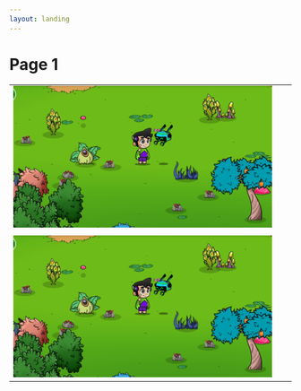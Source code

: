 ```yaml
---
layout: landing
---
```


# Page 1

|                                                                  |   |   |
| ---------------------------------------------------------------- | - | - |
| ![](<.gitbook/assets/Captura de pantalla 2022-10-18 112614.png>) |   |   |
|                                                                  |   |   |
| ![](<.gitbook/assets/Captura de pantalla 2022-10-18 112614.png>) |   |   |

<img src=".gitbook/assets/file.drawing.svg" alt="" class="gitbook-drawing">

